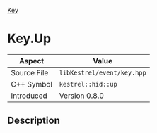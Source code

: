 [Key](index)
# Key.Up
| Aspect | Value |
| --- | --- |
| Source File | `libKestrel/event/key.hpp` |
| C++ Symbol | `kestrel::hid::up` |
| Introduced | Version 0.8.0 |
## Description

